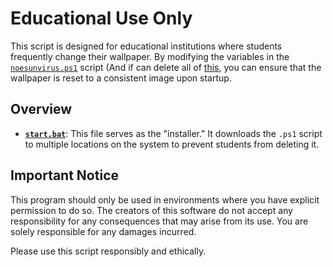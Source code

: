 # Educational Use Only

This script is designed for educational institutions where students frequently change their wallpaper. By modifying the variables in the [`noesunvirus.ps1`](https://github.com/notthecoolguyyouknow/WallpaperChanger/blob/main/noesunvirus.ps1#L27) script (And if can delete all of [this](https://github.com/notthecoolguyyouknow/WallpaperChanger/blob/main/noesunvirus.ps1#L40-L47), you can ensure that the wallpaper is reset to a consistent image upon startup.

## Overview

- **[`start.bat`](https://github.com/notthecoolguyyouknow/WallpaperChanger/blob/main/start.bat)**: This file serves as the "installer." It downloads the `.ps1` script to multiple locations on the system to prevent students from deleting it.

## Important Notice

This program should only be used in environments where you have explicit permission to do so. The creators of this software do not accept any responsibility for any consequences that may arise from its use. You are solely responsible for any damages incurred.

Please use this script responsibly and ethically.

